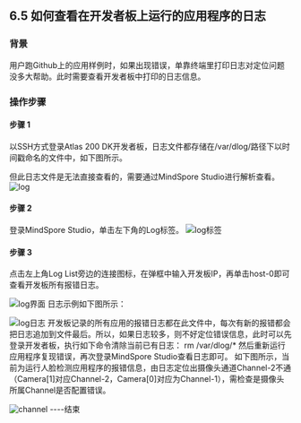 ## 6.5 如何查看在开发者板上运行的应用程序的日志
### 背景
用户跑Github上的应用样例时，如果出现错误，单靠终端里打印日志对定位问题没多大帮助。此时需要查看开发者板中打印的日志信息。
### 操作步骤
#### 步骤 1
  以SSH方式登录Atlas 200 DK开发者板，日志文件都存储在/var/dlog/路径下以时间戳命名的文件中，如下图所示。

但此日志文件是无法直接查看的，需要通过MindSpore Studio进行解析查看。
![log](https://gitee.com/Atlas200DK/FAQ/raw/master/part6/img/6-5-1.png)
#### 步骤 2
  登录MindSpore Studio，单击左下角的Log标签。
![log标签](https://gitee.com/Atlas200DK/FAQ/raw/master/part6/img/6-5-2.png)

#### 步骤 3
  点击左上角Log List旁边的连接图标，在弹框中输入开发板IP，再单击host-0即可查看开发板所有报错日志。

![log界面](https://gitee.com/Atlas200DK/FAQ/raw/master/part6/img/6-5-3.png)
日志示例如下图所示：

![log日志](https://gitee.com/Atlas200DK/FAQ/raw/master/part6/img/6-5-4.png)
开发板记录的所有应用的报错日志都在此文件中，每次有新的报错都会把日志追加到文件最后。所以，如果日志较多，则不好定位错误信息，此时可以先登录开发者板，执行如下命令清除当前已有日志：
rm /var/dlog/*
然后重新运行应用程序复现错误，再次登录MindSpore Studio查看日志即可。
如下图所示，当前为运行人脸检测应用程序的报错信息，由日志定位出摄像头通道Channel-2不通（Camera[1]对应Channel-2，Camera[0]对应为Channel-1），需检查是摄像头所属Channel是否配置错误。

![channel](https://gitee.com/Atlas200DK/FAQ/raw/master/part6/img/6-5-5.png)
----结束
